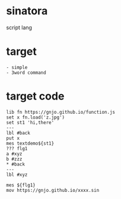# sinatora
script lang

# target
```
- simple
- 3word command
```

# target code
```
lib fn https://gnjo.github.io/function.js 
set x fn.load('z.jpg')
set st1 'hi,there'
---
lbl #back
put x
mes textdemo${st1}
??? flg1
a #xyz
b #zzz
* #back
---
lbl #xyz

mes ${flg1}
mov https://gnjo.github.io/xxxx.sin
```
